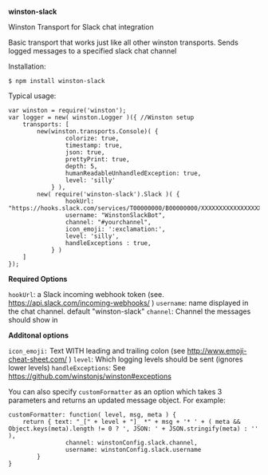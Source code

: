 **winston-slack**

Winston Transport for Slack chat integration

Basic transport that works just like all other winston transports. Sends logged messages to a specified slack chat channel

Installation:

`$ npm install winston-slack`

Typical usage:

```
var winston = require('winston');
var logger = new( winston.Logger )({ //Winston setup
    transports: [
        new(winston.transports.Console)( {
                colorize: true,
                timestamp: true,
                json: true,
                prettyPrint: true,
                depth: 5,
                humanReadableUnhandledException: true,
                level: 'silly'
            } ),
        new( require('winston-slack').Slack )( {
                hookUrl: "https://hooks.slack.com/services/T00000000/B00000000/XXXXXXXXXXXXXXXXXXXXXXXX",
                username: "WinstonSlackBot",
                channel: "#yourchannel",
                icon_emoji: ':exclamation:',
                level: 'silly',
                handleExceptions : true,
            } )
    ]
});
```

**Required Options**

`hookUrl`: a Slack incoming webhook token (see. https://api.slack.com/incoming-webhooks/ )
`username`: name displayed in the chat channel. default "winston-slack"
`channel`: Channel the messages should show in

**Additonal options**

`icon_emoji:` Text WITH leading and trailing colon (see http://www.emoji-cheat-sheet.com/ )
`level`: Which logging levels should be sent (ignores lower levels)
`handleExceptions`: See https://github.com/winstonjs/winston#exceptions

You can also specify `customFormatter` as an option which takes 3 parameters and returns an updated message object. For example:

```
customFormatter: function( level, msg, meta ) {
    return { text: "_[" + level + "]_ *" + msg + '* ' + ( meta && Object.keys(meta).length != 0 ? ', JSON: ' + JSON.stringify(meta) : '' ),
                channel: winstonConfig.slack.channel,
                username: winstonConfig.slack.username
        }
}
```
